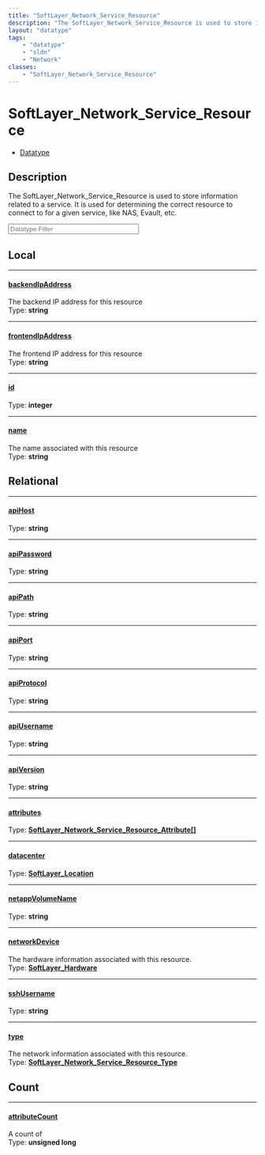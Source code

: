 ```yaml
---
title: "SoftLayer_Network_Service_Resource"
description: "The SoftLayer_Network_Service_Resource is used to store information related to a service.  It is used for determining th... "
layout: "datatype"
tags:
    - "datatype"
    - "sldn"
    - "Network"
classes:
    - "SoftLayer_Network_Service_Resource"
---
```


# SoftLayer_Network_Service_Resource
<div id='service-datatype'>
    <ul id='sldn-reference-tabs'>
        <li id='datatype'> <a href='/reference/datatypes/SoftLayer_Network_Service_Resource' >Datatype</a></li>
    </ul>
</div>

## Description 


The SoftLayer_Network_Service_Resource is used to store information related to a service.  It is used for determining the correct resource to connect to for a given service, like NAS, Evault, etc. 





<!-- Filer BEGIN -->
<div class="view-filters">
        <div class="clearfix">
            <div class="search-input-box">
                <input placeholder="Datatype Filter" onkeyup="titleSearch(inputId='prop-input', divId='properties', elementClass='prop-row')" 
                    type="text" id="prop-input" value="" size="30" maxlength="128" class="form-text">
            </div>
        </div>
</div>
<!-- Filer END -->

<div id="properties" class="content">
<div id="localProperties" class="prop-content" >

## Local
<div class="prop-row">

-----
[backendIpAddress]: #backendipaddress
#### [backendIpAddress]
The backend IP address for this resource   
<span class="type-label">Type: </span>**string**  



</div>
<div class="prop-row">

-----
[frontendIpAddress]: #frontendipaddress
#### [frontendIpAddress]
The frontend IP address for this resource   
<span class="type-label">Type: </span>**string**  



</div>
<div class="prop-row">

-----
[id]: #id
#### [id]
  
<span class="type-label">Type: </span>**integer**  



</div>
<div class="prop-row">

-----
[name]: #name
#### [name]
The name associated with this resource   
<span class="type-label">Type: </span>**string**  



</div>
</div>
<!-- LOCAL PROPERTY END -->

<div id="relationalProperties"  class="prop-content" >

## Relational
<div class="prop-row">

-----
[apiHost]: #apihost
#### [apiHost]
  
<span class="type-label">Type: </span>**string**  



</div>
<div class="prop-row">

-----
[apiPassword]: #apipassword
#### [apiPassword]
  
<span class="type-label">Type: </span>**string**  



</div>
<div class="prop-row">

-----
[apiPath]: #apipath
#### [apiPath]
  
<span class="type-label">Type: </span>**string**  



</div>
<div class="prop-row">

-----
[apiPort]: #apiport
#### [apiPort]
  
<span class="type-label">Type: </span>**string**  



</div>
<div class="prop-row">

-----
[apiProtocol]: #apiprotocol
#### [apiProtocol]
  
<span class="type-label">Type: </span>**string**  



</div>
<div class="prop-row">

-----
[apiUsername]: #apiusername
#### [apiUsername]
  
<span class="type-label">Type: </span>**string**  



</div>
<div class="prop-row">

-----
[apiVersion]: #apiversion
#### [apiVersion]
  
<span class="type-label">Type: </span>**string**  



</div>
<div class="prop-row">

-----
[attributes]: #attributes
#### [attributes]
  
<span class="type-label">Type: </span>**<a href='/reference/datatypes/SoftLayer_Network_Service_Resource_Attribute'>SoftLayer_Network_Service_Resource_Attribute[] </a>**  



</div>
<div class="prop-row">

-----
[datacenter]: #datacenter
#### [datacenter]
  
<span class="type-label">Type: </span>**<a href='/reference/datatypes/SoftLayer_Location'>SoftLayer_Location </a>**  



</div>
<div class="prop-row">

-----
[netappVolumeName]: #netappvolumename
#### [netappVolumeName]
  
<span class="type-label">Type: </span>**string**  



</div>
<div class="prop-row">

-----
[networkDevice]: #networkdevice
#### [networkDevice]
The hardware information associated with this resource.  
<span class="type-label">Type: </span>**<a href='/reference/datatypes/SoftLayer_Hardware'>SoftLayer_Hardware </a>**  



</div>
<div class="prop-row">

-----
[sshUsername]: #sshusername
#### [sshUsername]
  
<span class="type-label">Type: </span>**string**  



</div>
<div class="prop-row">

-----
[type]: #type
#### [type]
The network information associated with this resource.  
<span class="type-label">Type: </span>**<a href='/reference/datatypes/SoftLayer_Network_Service_Resource_Type'>SoftLayer_Network_Service_Resource_Type </a>**  



</div>

## Count
<div class="prop-row">

-----
[attributeCount]: #attributecount
#### [attributeCount]
A count of    
<span class="type-label">Type: </span>**unsigned long**  



</div>
</div>


